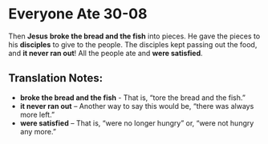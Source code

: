 Everyone Ate 30-08
====================


Then **Jesus** **broke the bread and the fish** into pieces. He gave the
pieces to his **disciples** to give to the people. The disciples kept
passing out the food, and **it never ran out**! All the people ate and
**were satisfied**.

Translation Notes:
------------------

-   **broke the bread and the fish** - That is, “tore the bread and the
    fish.”
-   **it never ran out** – Another way to say this would be, “there
was
    always more left.”
-   **were satisfied** – That is, “were no longer hungry” or,
“were not
    hungry any more.”

